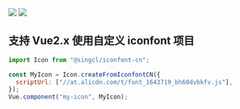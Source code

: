 [![](https://img.shields.io/bundlephobia/min/@singcl/iconfont-cn)](https://www.npmjs.com/package/@singcl/iconfont-cn)
![](https://img.shields.io/github/package-json/v/singcl/iconfont-cn)
## 支持 Vue2.x 使用自定义 iconfont 项目

```js
import Icon from "@singcl/iconfont-cn";

const MyIcon = Icon.createFromIconfontCN({
  scriptUrl: ["//at.alicdn.com/t/font_1643719_bh60dvbkfv.js"],
});
Vue.component("my-icon", MyIcon);
```
